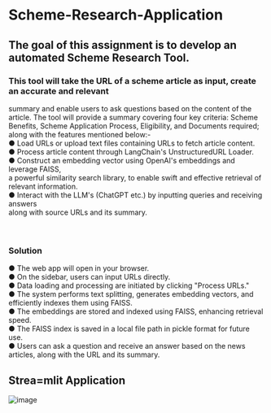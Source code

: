 # Scheme-Research-Application
## The goal of this assignment is to develop an automated Scheme Research Tool.
### This tool will take the URL of a scheme article as input, create an accurate and relevant
summary and enable users to ask questions based on the content of the article. The
tool will provide a summary covering four key criteria: Scheme Benefits, Scheme
Application Process, Eligibility, and Documents required; along with the features
mentioned below:-<br>
● Load URLs or upload text files containing URLs to fetch article content.<br>
● Process article content through LangChain's UnstructuredURL Loader.<br>
● Construct an embedding vector using OpenAI's embeddings and leverage FAISS,<br>
a powerful similarity search library, to enable swift and effective retrieval of
relevant information.<br>
● Interact with the LLM's (ChatGPT etc.) by inputting queries and receiving answers<br>
along with source URLs and its summary.<br><br><br>
### Solution <br>
● The web app will open in your browser.<br>
● On the sidebar, users can input URLs directly.<br>
● Data loading and processing are initiated by clicking "Process URLs."<br>
● The system performs text splitting, generates embedding vectors, and efficiently
indexes them using FAISS.<br>
● The embeddings are stored and indexed using FAISS, enhancing retrieval speed.<br>
● The FAISS index is saved in a local file path in pickle format for future use.<br>
● Users can ask a question and receive an answer based on the news articles,
along with the URL and its summary.<br>
## Strea=mlit Application
![image](https://github.com/user-attachments/assets/225bbbb4-bdc9-4230-9a2e-643f8920a5b1)

